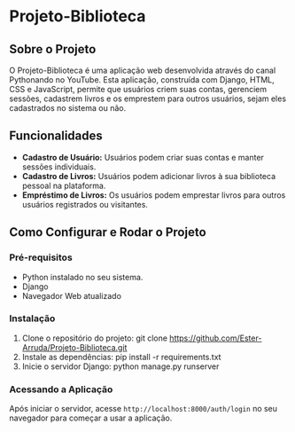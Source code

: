 # Projeto-Biblioteca

## Sobre o Projeto
O Projeto-Biblioteca é uma aplicação web desenvolvida através do canal Pythonando no YouTube. Esta aplicação, construída com Django, HTML, CSS e JavaScript, permite que usuários criem suas contas, gerenciem sessões, cadastrem livros e os emprestem para outros usuários, sejam eles cadastrados no sistema ou não.

## Funcionalidades
- **Cadastro de Usuário:** Usuários podem criar suas contas e manter sessões individuais.
- **Cadastro de Livros:** Usuários podem adicionar livros à sua biblioteca pessoal na plataforma.
- **Empréstimo de Livros:** Os usuários podem emprestar livros para outros usuários registrados ou visitantes.

## Como Configurar e Rodar o Projeto
### Pré-requisitos
- Python instalado no seu sistema.
- Django
- Navegador Web atualizado

### Instalação
1. Clone o repositório do projeto: git clone https://github.com/Ester-Arruda/Projeto-Biblioteca.git
2. Instale as dependências: pip install -r requirements.txt
3. Inicie o servidor Django: python manage.py runserver

### Acessando a Aplicação
Após iniciar o servidor, acesse `http://localhost:8000/auth/login` no seu navegador para começar a usar a aplicação.


  

